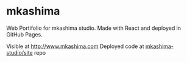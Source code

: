 # mkashima

Web Portifolio for mkashima studio.
Made with React and deployed in GitHub Pages.

Visible at http://www.mkashima.com
Deployed code at [mkashima-studio/site](https://github.com/mkashima-studio/site) repo
